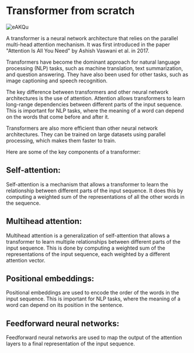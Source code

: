 # Transformer from scratch

![eAKQu](https://github.com/Kirouane-Ayoub/transformer_from_scratch/assets/99510125/4d676a46-4f31-4cea-91e0-00825aa5730a)


A transformer is a neural network architecture that relies on the parallel multi-head attention mechanism. It was first introduced in the paper "Attention Is All You Need" by Ashish Vaswani et al. in 2017.

Transformers have become the dominant approach for natural language processing (NLP) tasks, such as machine translation, text summarization, and question answering. They have also been used for other tasks, such as image captioning and speech recognition.

The key difference between transformers and other neural network architectures is the use of attention. Attention allows transformers to learn long-range dependencies between different parts of the input sequence. This is important for NLP tasks, where the meaning of a word can depend on the words that come before and after it.

Transformers are also more efficient than other neural network architectures. They can be trained on large datasets using parallel processing, which makes them faster to train.

Here are some of the key components of a transformer:

## Self-attention: 
Self-attention is a mechanism that allows a transformer to learn the relationship between different parts of the input sequence. It does this by computing a weighted sum of the representations of all the other words in the sequence.

## Multihead attention: 
Multihead attention is a generalization of self-attention that allows a transformer to learn multiple relationships between different parts of the input sequence. This is done by computing a weighted sum of the representations of the input sequence, each weighted by a different attention vector.

## Positional embeddings: 
Positional embeddings are used to encode the order of the words in the input sequence. This is important for NLP tasks, where the meaning of a word can depend on its position in the sentence.

## Feedforward neural networks: 
Feedforward neural networks are used to map the output of the attention layers to a final representation of the input sequence.
